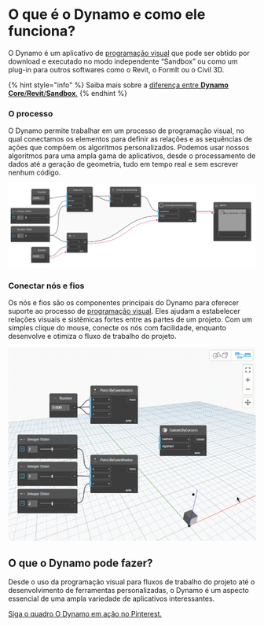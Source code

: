 # O que é o Dynamo e como ele funciona?

O Dynamo é um aplicativo de [programação visual](https://primer2.dynamobim.org/v/pt-br/a_appendix/a-1_visual-programming-and-dynamo) que pode ser obtido por download e executado no modo independente “Sandbox” ou como um plug-in para outros softwares como o Revit, o FormIt ou o Civil 3D.

{% hint style="info" %}
Saiba mais sobre a [diferença entre **Dynamo Core**/**Revit**/**Sandbox**.](https://dynamobim.org/a-new-way-to-get-dynamo-sandbox/) 
{% endhint %}

### O processo

O Dynamo permite trabalhar em um processo de programação visual, no qual conectamos os elementos para definir as relações e as sequências de ações que compõem os algoritmos personalizados. Podemos usar nossos algoritmos para uma ampla gama de aplicativos, desde o processamento de dados até a geração de geometria, tudo em tempo real e sem escrever nenhum código.

![](images/1-1/nodesandwires-flowofdata.jpg)

### Conectar nós e fios

Os nós e fios são os componentes principais do Dynamo para oferecer suporte ao processo de [programação visual](../a\_appendix/a-1\_visual-programming-and-dynamo.md). Eles ajudam a estabelecer relações visuais e sistêmicas fortes entre as partes de um projeto. Com um simples clique do mouse, conecte os nós com facilidade, enquanto desenvolve e otimiza o fluxo de trabalho do projeto.

![](images/1-1/whatisdynamo-connectingnodeswithwires.gif)

## O que o Dynamo pode fazer?

Desde o uso da programação visual para fluxos de trabalho do projeto até o desenvolvimento de ferramentas personalizadas, o Dynamo é um aspecto essencial de uma ampla variedade de aplicativos interessantes.

[Siga o quadro O Dynamo em ação no Pinterest.](http://www.pinterest.com/modelabnyc/dynamo-in-action/)
